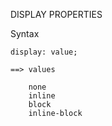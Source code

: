DISPLAY PROPERTIES

Syntax

    display: value;

    ==> values

        none
        inline
        block
        inline-block
